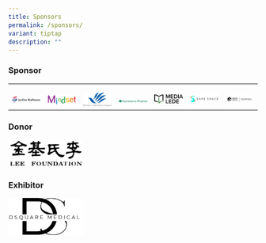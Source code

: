 ```yaml
---
title: Sponsors
permalink: /sponsors/
variant: tiptap
description: ""
---
```

<h3>Sponsor</h3>
<p></p>
<table style="minWidth: 175px">
<colgroup>
<col>
<col>
<col>
<col>
<col>
<col>
<col>
</colgroup>
<tbody>
<tr>
<th rowspan="1" colspan="1">
<p></p>
<div class="isomer-image-wrapper">
<img style="width: 100%;" height="auto" width="100%" alt="" src="/images/Jardine_Matheson_logo_Colour_2024.png">
</div>
</th>
<th rowspan="1" colspan="1">
<p></p>
<div class="isomer-image-wrapper">
<img style="width: 100%" height="auto" width="100%" alt="" src="/images/Mindset_Logo_CMYK.png">
</div>
</th>
<th rowspan="1" colspan="1">
<p></p>
<div class="isomer-image-wrapper">
<img style="width: 100%;" height="auto" width="100%" alt="" src="/images/2MTPS_Mark_Logo_Vertical_RGB.jpg">
</div>
</th>
<th rowspan="1" colspan="1">
<p></p><a class="isomer-image-wrapper" href="https://www.sumitomo-pharma.com/profile/office/sumitomo_pharma_asiapacific.html"><img style="width: 100%" height="auto" width="100%" alt="" src="/images/Sumitomo_Pharma_Logo.png"></a>
</th>
<th rowspan="1" colspan="1">
<p></p>
<div class="isomer-image-wrapper">
<img style="width: 100%" height="auto" width="100%" alt="" src="/images/Media_Lede_Text_Logo__on_White__With_Green_.png">
</div>
</th>
<td rowspan="1" colspan="1">
<p></p>
<div class="isomer-image-wrapper">
<img style="width: 100%" height="auto" width="100%" alt="" src="/images/logo_full_colour_horizontal_30kb_3.png">
</div>
</td>
<td rowspan="1" colspan="1">
<p></p>
<div class="isomer-image-wrapper">
<img style="width: 100%" height="auto" width="100%" alt="" src="/images/Logo_NAIHE_Primary_Land.png">
</div>
</td>
</tr>
</tbody>
</table>
<h3>Donor</h3>
<div class="isomer-image-wrapper">
<img style="width: 30%;" height="auto" width="100%" alt="" src="/images/SMHC 2023/Lee_Foundation_Logo.png">
</div>
<h3>Exhibitor</h3>
<p></p>
<div class="isomer-image-wrapper">
<img style="width: 30%;" height="auto" width="100%" alt="" src="/images/Dsquared_Medical_logo_v1.jpg">
</div>
<p></p>